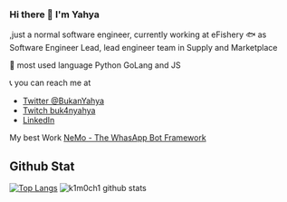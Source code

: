 ### Hi there 👋 I'm Yahya
,just a normal software engineer, currently working at eFishery 🐟 as Software Engineer Lead, lead engineer team in Supply and Marketplace

💬 most used language  Python GoLang and JS

📞 you can reach me at
- [Twitter @BukanYahya](https://twitter.com/BukanYahya)
- [Twitch buk4nyahya](http://twitch.com/buk4nyahya)
- [LinkedIn](www.linkedin.com/in/yahya-fadhlulloh-al-fatih-a568a455)

My best Work [NeMo - The WhasApp Bot Framework](https://github.com/eFishery/NeMo)

## Github Stat

[![Top Langs](https://github-readme-stats.vercel.app/api/top-langs/?username=k1m0ch1)](https://github.com/anuraghazra/github-readme-stats)
![k1m0ch1 github stats](https://github-readme-stats.vercel.app/api?username=k1m0ch1)

